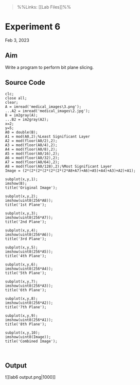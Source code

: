 >%%Links: [[Lab Files]]%%

# Experiment 6
Feb 3, 2023

## Aim
Write a program to perform bit plane slicing.

## Source Code
```
clc;
close all;
clear;
A = imread('medical_images\3.png');
...A2 = imread('medical_images\2.jpg');
B = im2gray(A);
...B2 = im2gray(A2);
x=2;
y=5;
A0 = double(B);
A1 = mod(A0,2);%Least Significant Layer
A2 = mod(floor(A0/2),2);
A3 = mod(floor(A0/4),2);
A4 = mod(floor(A0/8),2);
A5 = mod(floor(A0/16),2);
A6 = mod(floor(A0/32),2);
A7 = mod(floor(A0/64),2);
A8 = mod(floor(A0/128),2);%Most Significant Layer
Image = (2*(2*(2*(2*(2*(2*(2*A8+A7)+A6)+A5)+A4)+A3)+A2)+A1);

subplot(x,y,1);
imshow(B);
title('Original Image');

subplot(x,y,2);
imshow(uint8(256*A8));
title('1st Plane');

subplot(x,y,3);
imshow(uint8(256*A7));
title('2nd Plane');

subplot(x,y,4);
imshow(uint8(256*A6));
title('3rd Plane');

subplot(x,y,5);
imshow(uint8(256*A5));
title('4th Plane');

subplot(x,y,6);
imshow(uint8(256*A4));
title('5th Plane');

subplot(x,y,7);
imshow(uint8(256*A3));
title('6th Plane');

subplot(x,y,8);
imshow(uint8(256*A2));
title('7th Plane');

subplot(x,y,9);
imshow(uint8(256*A1));
title('8th Plane');

subplot(x,y,10);
imshow(uint8(Image));
title('Combined Image');
```
<div style="page-break-after: always; visibility: hidden">
\pagebreak
</div>

## Output
![[lab6 output.png|1000]]